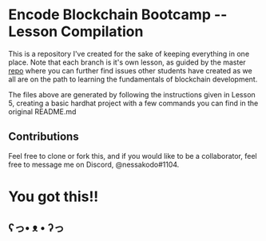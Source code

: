 # Encode Blockchain Bootcamp -- Lesson Compilation

This is a repository I've created for the sake of keeping everything in one place. Note that each branch is it's own lesson, as guided by the master [repo](https://github.com/Encode-Club-Solidity-Bootcamp) where you can further find issues other students have created as we all are on the path to learning the fundamentals of blockchain development. 

The files above are generated by following the instructions given in Lesson 5, creating a basic hardhat project with a few commands you can find in the original README.md

## Contributions

Feel free to clone or fork this, and if you would like to be a collaborator, feel free to message me on Discord, @nessakodo#1104. 

# You got this!!

## ʕっ• ᴥ • ʔっ
